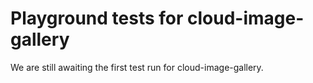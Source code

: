 # Playground tests for cloud-image-gallery
We are still awaiting the first test run for cloud-image-gallery.
